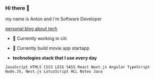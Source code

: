 ### Hi there 👋 

my name is Anton and i'm Software Developer
 
[personal blog about tech](https://oshurek.dev)

- 🔭 Currently working in citi
- 🌱 Currently build movie app startapp

- **technologies stack that I use every day**

```JavaScript HTML5 CSS3 LESS SASS React Next.js Angular TypeScript Node.JS, Nest.js LotusScript HCL Notes Java```
